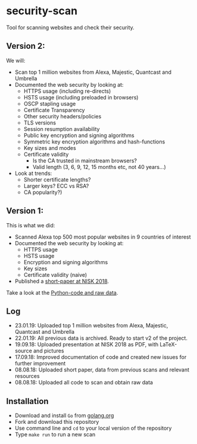 # security-scan
Tool for scanning websites and check their security.

## Version 2:

We will:

- Scan top 1 million websites from Alexa, Majestic, Quantcast and Umbrella
- Documented the web security by looking at:
  - HTTPS usage (including re-directs)
  - HSTS usage (including preloaded in browsers)
  - OSCP stapling usage
  - Certificate Transparency
  - Other security headers/policies
  - TLS versions
  - Session resumption availability
  - Public key encryption and signing algorithms
  - Symmetric key encryption algorithms and hash-functions
  - Key sizes and modes
  - Certificate validity
    - Is the CA trusted in mainstream browsers?
    - Valid length (3, 6, 9, 12, 15 months etc, not 40 years...)
- Look at trends:
  - Shorter certificate lengths?
  - Larger keys? ECC vs RSA?
  - CA popularity?)

## Version 1:

This is what we did:

- Scanned Alexa top 500 most popular websites in 9 countries of interest
- Documented the web security by looking at:
  - HTTPS usage
  - HSTS usage
  - Encryption and signing algorithms
  - Key sizes
  - Certificate validity (naive)
- Published a [short-paper at NISK 2018](/papers/short-paper/Where_is_the_web_still_insecure__Regional_scans_for_HTTPS_certificates.pdf).

Take a look at the [Python-code and raw data](/archive/Version1_Python).

## Log

- 23.01.19: Uploaded top 1 million websites from Alexa, Majestic, Quantcast and Umbrella
- 22.01.19: All previous data is archived. Ready to start v2 of the project.
- 19.09.18: Uploaded presentation at NISK 2018 as PDF, with LaTeX-source and pictures
- 17.09.18: Improved documentation of code and created new issues for further improvement
- 08.08.18: Uploaded short paper, data from previous scans and relevant resources
- 08.08.18: Uploaded all code to scan and obtain raw data

## Installation

- Download and install `Go` from [golang.org](https://golang.org/doc/install)
- Fork and download this repository
- Use command line and `cd` to your local version of the repository
- Type `make run` to run a new scan

